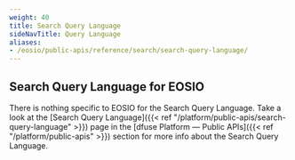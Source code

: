 ```yaml
---
weight: 40
title: Search Query Language
sideNavTitle: Query Language
aliases:
- /eosio/public-apis/reference/search/search-query-language/
---
```


## Search Query Language for EOSIO

There is nothing specific to EOSIO for the Search Query Language. Take a look at the [Search Query Language]({{< ref "/platform/public-apis/search-query-language" >}})
page in the [dfuse Platform &mdash; Public APIs]({{< ref "/platform/public-apis" >}}) section for more info about the Search Query Language.
